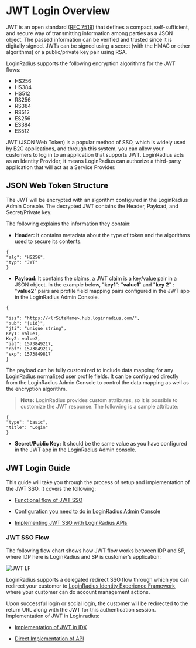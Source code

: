 # JWT Login Overview

JWT is an open standard ([RFC 7519](https://tools.ietf.org/html/rfc7519)) that defines a compact, self-sufficient, and secure way of transmitting information among parties as a JSON object. The passed information can be verified and trusted since it is digitally signed. JWTs can be signed using a secret (with the HMAC or other algorithms) or a public/private key pair using RSA.

LoginRadius supports the following encryption algorithms for the JWT flows:

- HS256
- HS384
- HS512
- RS256
- RS384
- RS512
- ES256
- ES384
- ES512

JWT (JSON Web Token) is a popular method of SSO, which is widely used by B2C applications, and through this system, you can allow your customers to log in to an application that supports JWT. LoginRadius acts as an Identity Provider; it means LoginRadius can authorize a third-party application that will act as a Service Provider.

## JSON Web Token Structure

The JWT will be encrypted with an algorithm configured in the LoginRadius Admin Console. The decrypted JWT contains the Header, Payload, and Secret/Private key.

The following explains the information they contain:

- **Header:** It contains metadata about the type of token and the algorithms used to secure its contents.

```
{
"alg": "HS256",
"typ": "JWT"
}
```

- **Payload:** It contains the claims, a JWT claim is a key/value pair in a JSON object. In the example below, "**key1**": "**value1**" and "**key 2**" : "**value2**" pairs are profile field mapping pairs configured in the JWT app in the LoginRadius Admin Console.

```
{

"iss": "https://<lrSiteName>.hub.loginradius.com/",
"sub": "{uid}",
"jti": "unique string",
Key1: value1,
Key2: value2,
"iat": 1573849217,
"nbf": 1573849217,
"exp": 1573849817
}
```

The payload can be fully customized to include data mapping for any LoginRadius normalized user profile fields. It can be configured directly from the LoginRadius Admin Console to control the data mapping as well as the encryption algorithm.

> **Note:** LoginRadius provides custom attributes, so it is possible to customize the JWT response. The following is a sample attribute:

```
{
"type": "basic",
"title": "Login"
}
```

- **Secret/Public Key:** It should be the same value as you have configured in the JWT app in the LoginRadius Admin console.

## JWT Login Guide

This guide will take you through the process of setup and implementation of the JWT SSO. It covers the following:

- [Functional flow of JWT SSO](#jwtssoflow2)

- [Configuration you need to do in LoginRadius Admin Console](#jwtconfigurationguide3)

- [Implementing JWT SSO with LoginRadius APIs](#jwtloginradiusapis5)

### JWT SSO Flow

The following flow chart shows how JWT flow works between IDP and SP, where IDP here is LoginRadius and SP is customer’s application:


![JWT LF](https://apidocs.lrcontent.com/images/jwtloginflow-1_126366193a9697f6702.36918209.png "JWT login Flow")

LoginRadius supports a delegated redirect SSO flow through which you can redirect your customer to [LoginRadius Identity Experience Framework](https://www.loginradius.com/docs/api/v2/user-registration/hosted-registration), where your customer can do account management actions.

Upon successful login or social login, the customer will be redirected to the return URL along with the JWT for this authentication session.  Implementation of JWT in Loginradius:

- [Implementation of JWT in IDX](https://www.loginradius.com/docs/single-sign-on/tutorial/federated-sso/jwt-login/jwt-implementation-guide/#implementationofjwtinidx0)

- [Direct Implementation of API](https://www.loginradius.com/docs/single-sign-on/tutorial/federated-sso/jwt-login/jwt-implementation-guide/#directimplementationofjwtusingloginradiusapis3)



